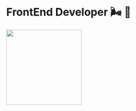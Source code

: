# FrontEnd Developer 🌬 🧸 
<img src="https://media.giphy.com/media/vFKqnCdLPNOKc/giphy.gif" width="200" /> 
